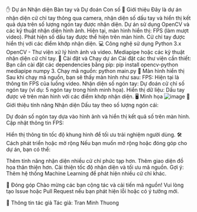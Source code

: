 ✋ Dự án Nhận diện Bàn tay và Dự đoán Con số
📌 Giới thiệu
Đây là dự án nhận diện cử chỉ tay thông qua camera, nhận diện số dấu tay và hiển thị kết quả dựa trên số lượng ngón tay được nhận diện.
Dự án sử dụng OpenCV và các kỹ thuật nhận diện hình ảnh.
Hiện tại, màn hình hiển thị:
FPS (làm mượt video).
Phát hiện số dấu tay được thể hiện trên màn hình.
Cử chỉ tay được hiển thị với các điểm khớp nhận diện.
💻 Công nghệ sử dụng
Python 3.x
OpenCV - Thư viện xử lý hình ảnh và video.
Mediapipe hoặc các kỹ thuật nhận diện cử chỉ tay.
📂 Cài đặt và Chạy dự án
Cài đặt các thư viện cần thiết:
Bạn cần cài đặt các dependencies bằng pip:
pip install opencv-python mediapipe numpy
3. Chạy mã nguồn:
python main.py
🚀 Màn hình hiển thị
Sau khi chạy mã nguồn, bạn sẽ thấy màn hình như sau:
FPS: Hiện tại là thông tin FPS của luồng video.
Nhận diện số ngón tay: Dự đoán cử chỉ số ngón tay (ví dụ: 5 ngón tay trong hình minh họa).
Hiển thị dữ liệu: Dấu tay được vẽ trên màn hình với các điểm khớp nhận diện.
🖥️ Minh họa
![image](https://github.com/user-attachments/assets/dbc2a5ff-5d5b-424d-a360-82a5f1d59794)
📄 Giới thiệu tính năng
Nhận diện Dấu tay theo số lượng ngón cái:

Dự đoán số ngón tay dựa vào hình ảnh và hiển thị kết quả số trên màn hình.
Cập nhật thông tin FPS:

Hiển thị thông tin tốc độ khung hình để tối ưu trải nghiệm người dùng.
🛠️ Cách phát triển hoặc mở rộng
Nếu bạn muốn mở rộng hoặc đóng góp cho dự án, bạn có thể:

Thêm tính năng nhận diện nhiều cử chỉ phức tạp hơn.
Thêm giao diện đồ họa thân thiện hơn.
Cải thiện tốc độ nhận diện và tối ưu mã nguồn.
Gợi ý: Thêm hệ thống Machine Learning để phát hiện nhiều cử chỉ khác.

🤝 Đóng góp
Chào mừng các bạn cộng tác và cải tiến mã nguồn!
Vui lòng tạo Issue hoặc Pull Request nếu bạn phát hiện lỗi hoặc có ý tưởng mới.

📧 Thông tin tác giả
Tác giả: Tran Minh Thuong
